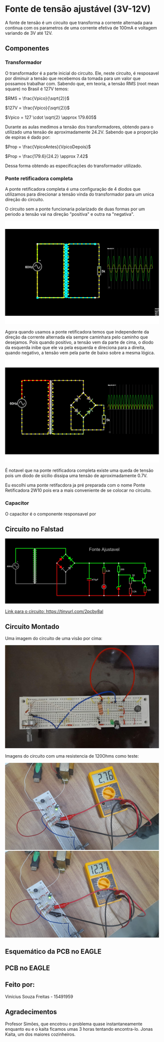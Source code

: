 # Fonte de tensão ajustável (3V-12V)

A fonte de tensão é um circuito que transforma a corrente alternada para continua com os parametros de uma corrente efetiva de 100mA e voltagem variando de 3V até 12V.

## Componentes

### Transformador

O transformador é a parte inicial do circuito. Ele, neste circuito, é resposavel por diminuir a tensão que recebemos da tomada para um valor que possamos trabalhar com.
Sabendo que, em teoria, a tensão RMS (root mean square) no Brasil é 127V temos:

$RMS = \frac{Vpico}{\sqrt{2}}$

$127V = \frac{Vpico}{\sqrt{2}}$

$Vpico = 127 \cdot \sqrt{2} \approx 179.605$

Durante as aulas medimos a tensão dos transformadores, obtendo para o utilizado uma tensão de aproximadamente 24.2V.
Sabendo que a proporção de espiras é dado por:

$Prop = \frac{VpicoAntes}{VpicoDepois}$

$Prop = \frac{179.6}{24.2} \approx 7.42$

Dessa forma obtendo as especificações do transformador utilizado.

### Ponte retificadora completa

A ponte retificadora completa é uma configuração de 4 diodos que utilizamos para direcionar a tensão vinda do transformador para um unica direção do circuito.

O circuito sem a ponte funcionaria polarizado de duas formas por um periodo a tensão vai na direção "positiva" e outra na "negativa".

<img src="./imgs/lowgifAC.gif">

Agora quando usamos a ponte retificadora temos que independente da direção da corrente alternada ela sempre caminhara pelo caminho que desejamos. Pois quando positivo, a tensão vem da parte de cima, o diodo da esquerda inibe que ele va pela esquerda e direciona para a direita, quando negativo, a tensão vem pela parte de baixo sobre a mesma lógica.

<img src="./imgs/lowgifDC.gif">

É notavel que na ponte retificadora completa existe uma queda de tensão pois um diodo de sicilio dissipa uma tensão de aproximadamente 0.7V.

Eu escolhi uma ponte retifacdora ja pré preparada com o nome Ponte Retificadora 2W10 pois era a mais conveniente de se colocar no circuito.

### Capacitor 

O capacitor é o componente responsavel por

## Circuito no Falstad

<a href="https://tinyurl.com/2pcby8al"><img src="./imgs/CircuitoFalstad.jpg">

Link para o circuito: https://tinyurl.com/2pcby8al

## Circuito Montado

Uma imagem do circuito de uma visão por cima:

<img src="./imgs/CircuitoCima.jpg">

Imagens do circuito com uma resistencia de 120Ohms como teste:

<img src="./imgs/CicuitoPotBaixo.jpg">

<img src="./imgs/CircuitoPotCima.jpg">

## Esquemático da PCB no EAGLE

## PCB no EAGLE

## Feito por:

Vinícius Souza Freitas - 15491959

## Agradecimentos

Profesor Simões, que encotrou o problema quase instantaneamente enquanto eu e o kaita ficamos umas 3 horas tentando encontra-lo.
Jonas Kaita, um dos maiores cozinheiros.